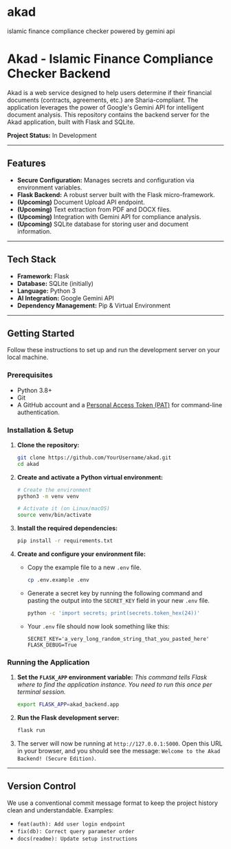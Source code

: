 # akad
islamic finance compliance checker powered by gemini api


# Akad - Islamic Finance Compliance Checker Backend

Akad is a web service designed to help users determine if their financial documents (contracts, agreements, etc.) are Sharia-compliant. The application leverages the power of Google's Gemini API for intelligent document analysis. This repository contains the backend server for the Akad application, built with Flask and SQLite.

**Project Status:** In Development

---

## Features

*   **Secure Configuration:** Manages secrets and configuration via environment variables.
*   **Flask Backend:** A robust server built with the Flask micro-framework.
*   **(Upcoming)** Document Upload API endpoint.
*   **(Upcoming)** Text extraction from PDF and DOCX files.
*   **(Upcoming)** Integration with Gemini API for compliance analysis.
*   **(Upcoming)** SQLite database for storing user and document information.

---

## Tech Stack

*   **Framework:** Flask
*   **Database:** SQLite (initially)
*   **Language:** Python 3
*   **AI Integration:** Google Gemini API
*   **Dependency Management:** Pip & Virtual Environment

---

## Getting Started

Follow these instructions to set up and run the development server on your local machine.

### Prerequisites

*   Python 3.8+
*   Git
*   A GitHub account and a [Personal Access Token (PAT)](https://docs.github.com/en/authentication/keeping-your-account-and-data-secure/managing-your-personal-access-tokens) for command-line authentication.

### Installation & Setup

1.  **Clone the repository:**
    ```bash
    git clone https://github.com/YourUsername/akad.git
    cd akad
    ```

2.  **Create and activate a Python virtual environment:**
    ```bash
    # Create the environment
    python3 -m venv venv

    # Activate it (on Linux/macOS)
    source venv/bin/activate
    ```

3.  **Install the required dependencies:**
    ```bash
    pip install -r requirements.txt
    ```

4.  **Create and configure your environment file:**
    *   Copy the example file to a new `.env` file.
        ```bash
        cp .env.example .env
        ```
    *   Generate a secret key by running the following command and pasting the output into the `SECRET_KEY` field in your new `.env` file.
        ```bash
        python -c 'import secrets; print(secrets.token_hex(24))'
        ```
    *   Your `.env` file should now look something like this:
        ```
        SECRET_KEY='a_very_long_random_string_that_you_pasted_here'
        FLASK_DEBUG=True
        ```

### Running the Application

1.  **Set the `FLASK_APP` environment variable:**
    *This command tells Flask where to find the application instance. You need to run this once per terminal session.*
    ```bash
    export FLASK_APP=akad_backend.app
    ```

2.  **Run the Flask development server:**
    ```bash
    flask run
    ```

3.  The server will now be running at `http://127.0.0.1:5000`. Open this URL in your browser, and you should see the message: `Welcome to the Akad Backend! (Secure Edition)`.

---

## Version Control

We use a conventional commit message format to keep the project history clean and understandable. Examples:
*   `feat(auth): Add user login endpoint`
*   `fix(db): Correct query parameter order`
*   `docs(readme): Update setup instructions`
